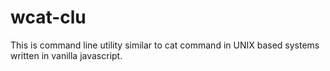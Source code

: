 # wcat-clu
This is command line utility similar to cat command in UNIX based systems written in vanilla javascript.
